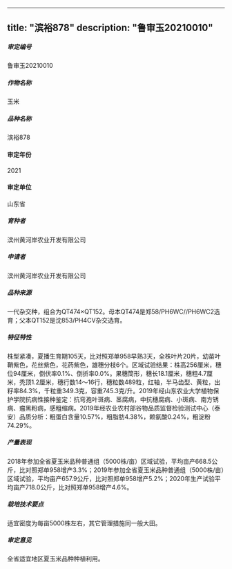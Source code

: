 
---
title: "滨裕878"
description: "鲁审玉20210010"
---
##### 审定编号 
鲁审玉20210010

##### 作物名称
玉米

##### 品种名称
滨裕878

#### 审定年份
2021	

#### 审定单位
山东省

##### 育种者
滨州黄河岸农业开发有限公司

##### 申请者
滨州黄河岸农业开发有限公司

##### 品种来源
一代杂交种，组合为QT474×QT152。母本QT474是郑58/PH6WC//PH6WC2选育；父本QT152是沈853/PH4CV杂交选育。

##### 特征特性
株型紧凑，夏播生育期105天，比对照郑单958早熟3天，全株叶片20片，幼苗叶鞘紫色，花丝紫色，花药紫色，雄穗分枝6个。区域试验结果：株高256厘米，穗位94厘米，倒伏率0.1%、倒折率0.0%。果穗筒形，穗长18.1厘米，穗粗4.7厘米，秃顶1.2厘米，穗行数14～16行，穗粒数489粒，红轴，半马齿型、黄粒，出籽率84.3%，千粒重349.3克，容重745.3克/升。2019年经山东农业大学植物保护学院抗病性接种鉴定：抗弯孢叶斑病、茎腐病，中抗穗腐病、小斑病、南方锈病、瘤黑粉病，感粗缩病。2019年经农业农村部谷物品质监督检验测试中心（泰安）品质分析：粗蛋白含量10.57%，粗脂肪4.38%，赖氨酸0.24%，粗淀粉74.29%。

##### 产量表现
2018年参加全省夏玉米品种普通组（5000株/亩）区域试验，平均亩产668.5公斤，比对照郑单958增产3.3%；2019年参加全省夏玉米品种普通组（5000株/亩）区域试验，平均亩产657.9公斤，比对照郑单958增产5.2%；2020年生产试验平均亩产718.0公斤，比对照郑单958增产4.6%。

##### 栽培技术要点
适宜密度为每亩5000株左右，其它管理措施同一般大田。

##### 审定意见
全省适宜地区夏玉米品种种植利用。


